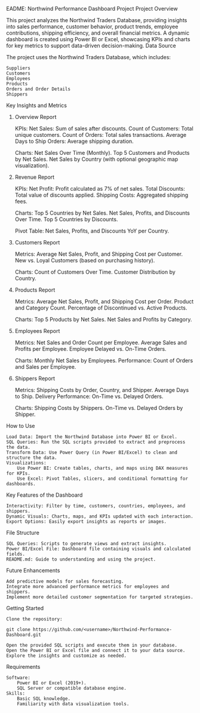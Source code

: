 EADME: Northwind Performance Dashboard Project
Project Overview

This project analyzes the Northwind Traders Database, providing insights into sales performance, customer behavior, product trends, employee contributions, shipping efficiency, and overall financial metrics. A dynamic dashboard is created using Power BI or Excel, showcasing KPIs and charts for key metrics to support data-driven decision-making.
Data Source

The project uses the Northwind Traders Database, which includes:

    Suppliers
    Customers
    Employees
    Products
    Orders and Order Details
    Shippers

Key Insights and Metrics
1. Overview Report

    KPIs:
        Net Sales: Sum of sales after discounts.
        Count of Customers: Total unique customers.
        Count of Orders: Total sales transactions.
        Average Days to Ship Orders: Average shipping duration.

    Charts:
        Net Sales Over Time (Monthly).
        Top 5 Customers and Products by Net Sales.
        Net Sales by Country (with optional geographic map visualization).

2. Revenue Report

    KPIs:
        Net Profit: Profit calculated as 7% of net sales.
        Total Discounts: Total value of discounts applied.
        Shipping Costs: Aggregated shipping fees.

    Charts:
        Top 5 Countries by Net Sales.
        Net Sales, Profits, and Discounts Over Time.
        Top 5 Countries by Discounts.

    Pivot Table:
        Net Sales, Profits, and Discounts YoY per Country.

3. Customers Report

    Metrics:
        Average Net Sales, Profit, and Shipping Cost per Customer.
        New vs. Loyal Customers (based on purchasing history).

    Charts:
        Count of Customers Over Time.
        Customer Distribution by Country.

4. Products Report

    Metrics:
        Average Net Sales, Profit, and Shipping Cost per Order.
        Product and Category Count.
        Percentage of Discontinued vs. Active Products.

    Charts:
        Top 5 Products by Net Sales.
        Net Sales and Profits by Category.

5. Employees Report

    Metrics:
        Net Sales and Order Count per Employee.
        Average Sales and Profits per Employee.
        Employee Delayed vs. On-Time Orders.

    Charts:
        Monthly Net Sales by Employees.
        Performance: Count of Orders and Sales per Employee.

6. Shippers Report

    Metrics:
        Shipping Costs by Order, Country, and Shipper.
        Average Days to Ship.
        Delivery Performance: On-Time vs. Delayed Orders.

    Charts:
        Shipping Costs by Shippers.
        On-Time vs. Delayed Orders by Shipper.

How to Use

    Load Data: Import the Northwind Database into Power BI or Excel.
    SQL Queries: Run the SQL scripts provided to extract and preprocess the data.
    Transform Data: Use Power Query (in Power BI/Excel) to clean and structure the data.
    Visualizations:
        Use Power BI: Create tables, charts, and maps using DAX measures for KPIs.
        Use Excel: Pivot Tables, slicers, and conditional formatting for dashboards.

Key Features of the Dashboard

    Interactivity: Filter by time, customers, countries, employees, and shippers.
    Dynamic Visuals: Charts, maps, and KPIs updated with each interaction.
    Export Options: Easily export insights as reports or images.

File Structure

    SQL Queries: Scripts to generate views and extract insights.
    Power BI/Excel File: Dashboard file containing visuals and calculated fields.
    README.md: Guide to understanding and using the project.

Future Enhancements

    Add predictive models for sales forecasting.
    Integrate more advanced performance metrics for employees and shippers.
    Implement more detailed customer segmentation for targeted strategies.

Getting Started

    Clone the repository:

    git clone https://github.com/<username>/Northwind-Performance-Dashboard.git

    Open the provided SQL scripts and execute them in your database.
    Open the Power BI or Excel file and connect it to your data source.
    Explore the insights and customize as needed.

Requirements

    Software:
        Power BI or Excel (2019+).
        SQL Server or compatible database engine.
    Skills:
        Basic SQL knowledge.
        Familiarity with data visualization tools.
